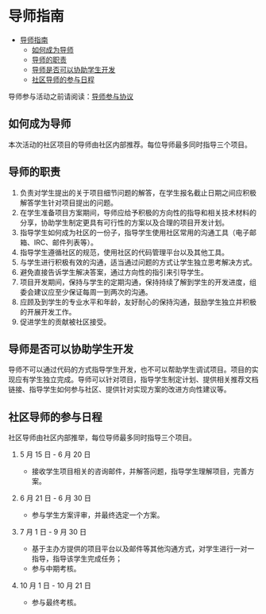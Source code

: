 # 导师指南

<!-- TOC -->

- [导师指南](#导师指南)
    - [如何成为导师](#如何成为导师)
    - [导师的职责](#导师的职责)
    - [导师是否可以协助学生开发](#导师是否可以协助学生开发)
    - [社区导师的参与日程](#社区导师的参与日程)

<!-- /TOC -->

导师参与活动之前请阅读：[导师参与协议](https://isrc.iscas.ac.cn/summer2020/help/assets/mentor-rules.txt)

## 如何成为导师

本次活动的社区项目的导师由社区内部推荐。每位导师最多同时指导三个项目。

## 导师的职责

1. 负责对学生提出的关于项目细节问题的解答，在学生报名截止日期之间应积极解答学生针对项目提出的问题。
2. 在学生准备项目方案期间，导师应给予积极的方向性的指导和相关技术材料的分享，协助学生制定更具有可行性的方案以及合理的项目开发计划。
3. 指导学生如何成为社区的一份子，指导学生使用社区常用的沟通工具（电子邮箱、IRC、邮件列表等）。
4. 指导学生遵循社区的规范，使用社区的代码管理平台以及其他工具。
5. 与学生进行积极有效的沟通，适当通过问题的方式让学生独立思考解决方式。
6. 避免直接告诉学生解决答案，通过方向性的指引来引导学生。
7. 项目开发期间，保持与学生的定期沟通，保持持续了解到学生的开发进度，组委会建议应至少保证每周一到两次的沟通。
8. 应顾及到学生的专业水平和年龄，友好耐心的保持沟通，鼓励学生独立并积极的开展开发工作。
9. 促进学生的贡献被社区接受。

## 导师是否可以协助学生开发

导师不可以通过代码的方式指导学生开发，也不可以帮助学生调试项目。项目的实现应有学生独立完成。导师可以针对项目，指导学生制定计划、提供相关推荐文档链接、指导学生如何参与社区、提供针对实现方案的改进方向性建议等。

## 社区导师的参与日程

社区导师由社区内部推举，每位导师最多同时指导三个项目。

1. 5 月 15 日 - 6 月 20 日

   - 接收学生项目相关的咨询邮件，并解答问题，指导学生理解项目，完善方案。

2. 6 月 21 日 - 6 月 30 日

   - 参与学生方案评审，并最终选定一个方案。

3. 7 月 1 日 - 9 月 30 日

   - 基于主办方提供的项目平台以及邮件等其他沟通方式，对学生进行一对一指导，指导该学生完成任务；
   - 参与中期考核。

4. 10 月 1 日 - 10 月 21 日

   - 参与最终考核。
